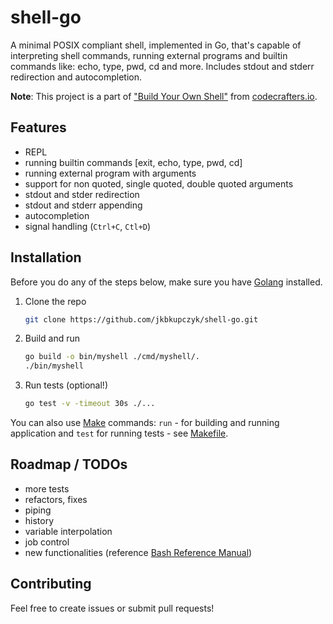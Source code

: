 # shell-go

A minimal POSIX compliant shell, implemented in Go, that's capable of interpreting 
shell commands, running external programs and builtin commands like:
echo, type, pwd, cd and more. Includes stdout and stderr redirection and autocompletion.

**Note**: This project is a part of ["Build Your Own Shell"](https://app.codecrafters.io/courses/shell/overview) from [codecrafters.io](https://codecrafters.io).

## Features

- REPL
- running builtin commands [exit, echo, type, pwd, cd]
- running external program with arguments
- support for non quoted, single quoted, double quoted arguments
- stdout and stder redirection
- stdout and stderr appending
- autocompletion
- signal handling (`Ctrl+C`, `Ctl+D`)

## Installation

Before you do any of the steps below, make sure you have [Golang](https://go.dev) installed.

1.  Clone the repo
    ```sh
    git clone https://github.com/jkbkupczyk/shell-go.git
    ```
2.  Build and run
    ```sh
    go build -o bin/myshell ./cmd/myshell/.
    ./bin/myshell
    ```
3.  Run tests (optional!)
    ```sh
    go test -v -timeout 30s ./...
    ```

You can also use [Make](https://www.gnu.org/software/make) commands: `run` - for building and running application and `test` for running tests - see [Makefile](Makefile).


## Roadmap / TODOs

- more tests
- refactors, fixes
- piping
- history
- variable interpolation
- job control
- new functionalities (reference [Bash Reference Manual](https://www.gnu.org/software/bash/manual/bash.html))

## Contributing

Feel free to create issues or submit pull requests!
